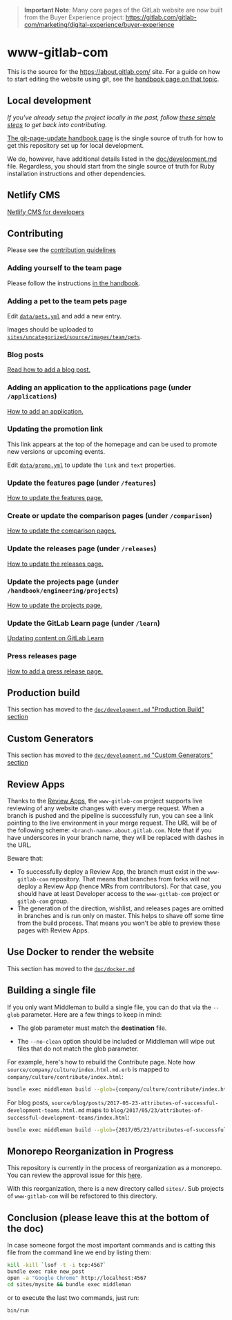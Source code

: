 > **Important Note**: Many core pages of the GitLab website are now built from the Buyer Experience project: https://gitlab.com/gitlab-com/marketing/digital-experience/buyer-experience

# www-gitlab-com

This is the source for the https://about.gitlab.com/ site. For a guide on how to start editing the website using git, see the [handbook page on that topic](https://about.gitlab.com/handbook/git-page-update).

## Local development

_If you've already setup the project locally in the past, follow [these simple steps](https://gitlab.com/gitlab-com/www-gitlab-com/blob/master/doc/development.md#run-middleman) to get back into contributing._

[The git-page-update handbook page](https://about.gitlab.com/handbook/git-page-update/#editing-the-handbook) is the single source of truth for how to get this repository set up for local development. 

We do, however, have additional details listed in the [doc/development.md](https://gitlab.com/gitlab-com/www-gitlab-com/blob/master/doc/development.md) file. Regardless, you should start from the single source of truth for Ruby installation instructions and other dependencies.


## Netlify CMS

[Netlify CMS for developers](doc/netlifycms.md)

## Contributing

Please see the [contribution guidelines](CONTRIBUTING.md)

### Adding yourself to the team page

Please follow the instructions [in the handbook](https://about.gitlab.com/handbook/git-page-update/#12-add-yourself-to-the-team-page).

### Adding a pet to the team pets page

Edit [`data/pets.yml`](./data/pets.yml) and add a new entry.

Images should be uploaded to [`sites/uncategorized/source/images/team/pets`](./sites/uncategorized/source/images/team/pets).

### Blog posts

[Read how to add a blog post.](doc/blog-posts.md)

### Adding an application to the applications page (under `/applications`)

[How to add an application.](doc/applications.md)

### Updating the promotion link

This link appears at the top of the homepage and can be used to promote new
versions or upcoming events.

Edit [`data/promo.yml`](./data/promo.yml) to update the `link` and `text`
properties.

### Update the features page (under `/features`)

[How to update the features page.](https://about.gitlab.com/handbook/marketing/digital-experience/website/#adding-features-to-webpages)

### Create or update the comparison pages (under `/comparison`)

[How to update the comparison pages.](https://about.gitlab.com/handbook/marketing/digital-experience/website/#creating-a-devops-tools-comparison-page)

### Update the releases page (under `/releases`)

[How to update the releases page.](doc/releases.md)

### Update the projects page (under `/handbook/engineering/projects`)

[How to update the projects page.](doc/projects.md)

### Update the GitLab Learn page (under `/learn`)

[Updating content on GitLab Learn](https://about.gitlab.com/handbook/marketing/inbound-marketing/digital-experience/website/#updating-content-on-gitlab-learn)

### Press releases page

[How to add a press release page.](doc/press.md)

## Production build

This section has moved to the [`doc/development.md` "Production Build" section](./doc/development.md#production-build)

## Custom Generators

This section has moved to the [`doc/development.md` "Custom Generators" section](./doc/development.md#custom-generators)

## Review Apps

Thanks to the [Review Apps], the `www-gitlab-com` project supports live reviewing
of any website changes with every merge request. When a branch is pushed and
the pipeline is successfully run, you can see a link pointing to the live
environment in your merge request. The URL will be of the following scheme:
`<branch-name>.about.gitlab.com`.  Note that if you have underscores in your
branch name, they will be replaced with dashes in the URL.

Beware that:

- To successfully deploy a Review App, the branch must exist in the
  `www-gitlab-com` repository. That means that branches from forks will not
  deploy a Review App (hence MRs from contributors). For that case, you should
  have at least Developer access to the `www-gitlab-com` project or
  `gitlab-com` group.
- The generation of the direction, wishlist, and releases pages are omitted
  in branches and is run only on master. This helps to shave off some time from
  the build process. That means you won't be able to preview these pages with
  Review Apps.

[review apps]: https://docs.gitlab.com/ee/ci/review_apps/

## Use Docker to render the website

This section has moved to the [`doc/docker.md`](./doc/docker.md)

## Building a single file

If you only want Middleman to build a single file, you can do that via the `--glob` parameter.
Here are a few things to keep in mind:

* The glob parameter must match the **destination** file.

* The `--no-clean` option should be included or Middleman will wipe out
  files that do not match the glob parameter.

For example, here's how to rebuild the Contribute page. Note how
`source/company/culture/index.html.md.erb` is mapped to
`company/culture/contribute/index.html`:

```sh
bundle exec middleman build --glob={company/culture/contribute/index.html} --no-clean
```

For blog posts,
`source/blog/posts/2017-05-23-attributes-of-successful-development-teams.html.md`
maps to `blog/2017/05/23/attributes-of-successful-development-teams/index.html`:

```sh
bundle exec middleman build --glob={2017/05/23/attributes-of-successful-development-teams/index.html} --no-clean
```

## Monorepo Reorganization in Progress

This repository is currently in the process of reorganization as a monorepo. You can review the approval issue for this [here](https://gitlab.com/gitlab-com/www-gitlab-com/issues/6213).

With this reorganization, there is a new directory called `sites/`. Sub projects of `www-gitlab-com` will be refactored to this directory. 


## Conclusion (please leave this at the bottom of the doc)

In case someone forgot the most important commands and is catting this file from the command line we end by listing them:

```sh
kill -kill `lsof -t -i tcp:4567`
bundle exec rake new_post
open -a "Google Chrome" http://localhost:4567
cd sites/mysite && bundle exec middleman
```

or to execute the last two commands, just run:

```sh
bin/run
```
